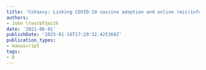 ```yaml
---
title: 'CoVaxxy: Linking COVID-19 vaccine adoption and online (mis)information.'
authors:
- John \textbfSmith
date: '2021-06-01'
publishDate: '2025-01-16T17:29:32.425368Z'
publication_types:
- manuscript
tags:
- D
---
```

